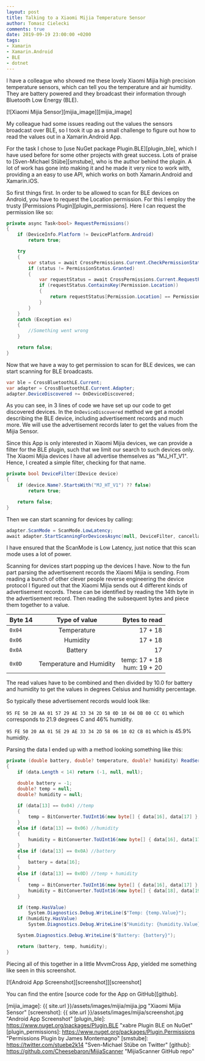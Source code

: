```yaml
---
layout: post
title: Talking to a Xiaomi Mijia Temperature Sensor
author: Tomasz Cielecki
comments: true
date: 2019-09-19 23:00:00 +0200
tags:
- Xamarin
- Xamarin.Android
- BLE
- dotnet
---
```


I have a colleague who showed me these lovely Xiaomi Mijia high precision temperature sensors, which can tell you the temperature and air humidity.
They are battery powered and they broadcast their information through Bluetooth Low Energy (BLE).

[![Xiaomi Mijia Sensor][mijia_image]][mijia_image]

My colleague had some issues reading out the values the sensors broadcast over BLE, so I took it up as a small challenge to figure out how to read the values out
in a Xamarin.Android App.

For the task I chose to [use NuGet package Plugin.BLE][plugin_ble], which I have used before for some other projects with great success.
Lots of praise to [Sven-Michael Stübe][smstube], who is the author behind the plugin. A lot of work has gone into making it and he made it very nice to work with,
providing a an easy to use API, which works on both Xamarin.Android and Xamarin.iOS.

So first things first. In order to be allowed to scan for BLE devices on Android, you have to request the Location permission. For this I employ the trusty [Permissions Plugin][plugin_permissions].
Here I can request the permission like so:

```csharp
private async Task<bool> RequestPermissions()
{
    if (DeviceInfo.Platform != DevicePlatform.Android)
        return true;

    try
    {
        var status = await CrossPermissions.Current.CheckPermissionStatusAsync(Permission.Location);
        if (status != PermissionStatus.Granted)
        {
            var requestStatus = await CrossPermissions.Current.RequestPermissionsAsync(Permission.Location);
            if (requestStatus.ContainsKey(Permission.Location))
            {
                return requestStatus[Permission.Location] == PermissionStatus.Granted;
            }
        }
    }
    catch (Exception ex)
    {
        //Something went wrong
    }

    return false;
}
```

Now that we have a way to get permission to scan for BLE devices, we can start scanning for BLE broadcasts.

```csharp
var ble = CrossBluetoothLE.Current;
var adapter = CrossBluetoothLE.Current.Adapter;
adapter.DeviceDiscovered += OnDeviceDiscovered;
```

As you can see, in 3 lines of code we have set up our code to get discovered devices. In the `OnDeviceDiscovered` method we get a model describing the BLE device, including advertisement records and much more.
We will use the advertisement records later to get the values from the Mijia Sensor.

Since this App is only interested in Xiaomi Mijia devices, we can provide a filter for the BLE plugin, such that we limit our search to such devices only. The Xiaomi Mijia devices I have all advertise themselves as "MJ_HT_V1".
Hence, I created a simple filter, checking for that name.

```csharp
private bool DeviceFilter(IDevice device)
{
    if (device.Name?.StartsWith("MJ_HT_V1") ?? false)
        return true;

    return false;
}
```

Then we can start scanning for devices by calling:

```csharp
adapter.ScanMode = ScanMode.LowLatency;
await adapter.StartScanningForDevicesAsync(null, DeviceFilter, cancellationToken: token);
```

I have ensured that the ScanMode is Low Latency, just notice that this scan mode uses a lot of power.

Scanning for devices start popping up the devices I have. Now to the fun part parsing the advertisement records the Xiaomi Mijia is sending.
From reading a bunch of other clever people reverse engineering the device protocol I figured out that the Xiaomi Mijia sends out 4 different kinds of
advertisement records. These can be identified by reading the 14th byte in the advertisement record. Then reading the subsequent bytes and piece them together to a value.

| Byte 14       | Type of value            | Bytes to read |
| ------------- |:------------------------:| -------------:|
| `0x04`        | Temperature              | 17 + 18       |
| `0x06`        | Humidity                 | 17 + 18       |
| `0x0A`        | Battery                  | 17            |
| `0x0D`        | Temperature and Humidity | temp: 17 + 18<br>hum: 19 + 20 |

The read values have to be combined and then divided by 10.0 for battery and humidity to get the values in degrees Celsius and humidity percentage.

So typically these advertisement records would look like:

`95 FE 50 20 AA 01 57 29 AE 33 34 2D 58 0D 10 04 DB 00 CC 01` which corresponds to 21.9 degrees C and 46% humidity.

`95 FE 50 20 AA 01 5E 29 AE 33 34 2D 58 06 10 02 CB 01` which is 45.9% humidity.

Parsing the data I ended up with a method looking something like this:

```csharp
private (double battery, double? temperature, double? humidity) ReadServiceData(byte[] data)
{
    if (data.Length < 14) return (-1, null, null);

    double battery = -1;
    double? temp = null;
    double? humidity = null;

    if (data[13] == 0x04) //temp
    {
        temp = BitConverter.ToUInt16(new byte[] { data[16], data[17] }, 0) / 10.0;
    }
    else if (data[13] == 0x06) //humidity
    {
        humidity = BitConverter.ToUInt16(new byte[] { data[16], data[17] }, 0) / 10.0;
    }
    else if (data[13] == 0x0A) //battery
    {
        battery = data[16];
    }
    else if (data[13] == 0x0D) //temp + humidity
    {
        temp = BitConverter.ToUInt16(new byte[] { data[16], data[17] }, 0) / 10.0;
        humidity = BitConverter.ToUInt16(new byte[] { data[18], data[19] }, 0) / 10.0;
    }

    if (temp.HasValue)
        System.Diagnostics.Debug.WriteLine($"Temp: {temp.Value}");
    if (humidity.HasValue)
        System.Diagnostics.Debug.WriteLine($"Humidity: {humidity.Value}");

    System.Diagnostics.Debug.WriteLine($"Battery: {battery}");

    return (battery, temp, humidity);
}
```

Piecing all of this together in a little MvvmCross App, yielded me something like seen in this screenshot.

[![Android App Screenshot][screenshot]][screenshot]

You can find the entire [source code for the App on GitHub][github].

[mijia_image]: {{ site.url }}/assets/images/mijia/mijia.jpg "Xiaomi Mijia Sensor"
[screenshot]: {{ site.url }}/assets/images/mijia/screenshot.jpg "Android App Screenshot"
[plugin_ble]: https://www.nuget.org/packages/Plugin.BLE "xabre Plugin BLE on NuGet"
[plugin_permissions]: https://www.nuget.org/packages/Plugin.Permissions "Permissions Plugin by James Montemagno"
[smstube]: https://twitter.com/stuebe2k14 "Sven-Michael Stübe on Twitter"
[github]: https://github.com/Cheesebaron/MijiaScanner "MijiaScanner GitHub repo"
